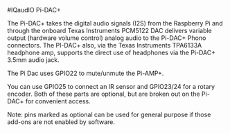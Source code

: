 <!--
---
name: "Pi-DAC+"
manufacturer: IQaudIO
buy: http://www.iqaudio.co.uk
description: An I2S digital to analog audio converter HAT for the Pi
install:
  'devices':
    - 'i2c'
pincount: 40
pin:
  3:
    mode: i2c
  5:
    mode: i2c
  12:
    name: I2S
  15:
    name: (optional) Mute/Unmute Pi-AMP+
  16:
    name: (optional) Rotary Encoder
  18:
    name: (optional) Rotary Encoder
  20:
  22:
    name: (optional) IR Sensor
  35:
    name: I2S
  38:
    name: I2S
  40:
    name: I2S
-->
#IQaudIO Pi-DAC+

The Pi-DAC+ takes the digital audio signals (I2S) from the Raspberry Pi and through the
onboard Texas Instruments PCM5122 DAC delivers variable output (hardware volume
control) analog audio to the Pi-DAC+ Phono connectors. The PI-DAC+ also, via the
Texas Instruments TPA6133A headphone amp, supports the direct use of headphones via
the Pi-DAC+ 3.5mm audio jack.

The Pi Dac uses GPIO22 to mute/unmute the Pi-AMP+.

You can use GPIO25 to connect an IR sensor and GPIO23/24 for a rotary encoder. Both of
these parts are optional, but are broken out on the Pi-DAC+ for convenient access.

Note: pins marked as optional can be used for general purpose if those add-ons are not enabled by software.
